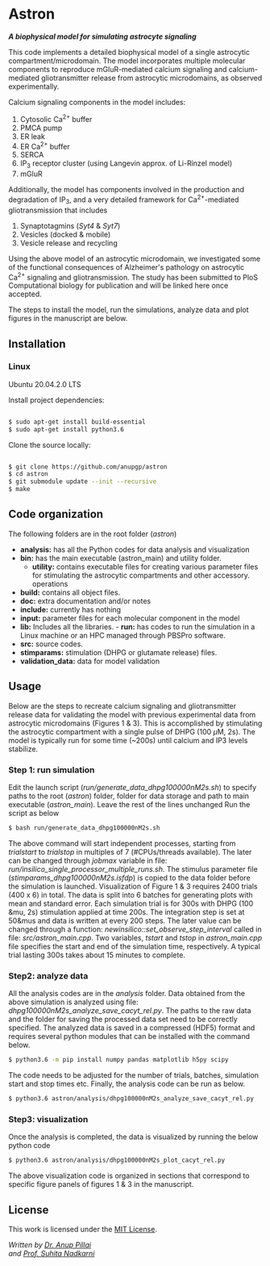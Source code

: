  # Astron                                                                                                                                                                                                                                                                                     
 ***A biophysical model for simulating astrocyte signaling***

This code implements a detailed biophysical model of a single astrocytic compartment/microdomain. The model incorporates multiple molecular components to reproduce mGluR-mediated calcium signaling and calcium-mediated gliotransmitter release from astrocytic microdomains, as observed experimentally. 

Calcium signaling components in the model includes:

 1. Cytosolic Ca<sup>2+</sup> buffer
 2. PMCA pump
 3. ER leak
 4. ER Ca<sup>2+</sup> buffer
 5. SERCA
 6. IP<sub>3</sub> receptor cluster (using Langevin approx. of Li-Rinzel model)
 7. mGluR

Additionally, the model has components involved in the production and degradation of IP<sub>3</sub>, and a very detailed framework for Ca<sup>2+</sup>-mediated gliotransmission that includes
 
 1. Synaptotagmins (*Syt4* & *Syt7*)
 2. Vesicles (docked & mobile)
 3. Vesicle release and recycling  
 
Using the above model of an astrocytic microdomain, we investigated some of the functional consequences of Alzheimer's pathology on astrocytic Ca<sup>2+</sup> signaling and gliotransmission. The study has been submitted to PloS Computational biology for publication and will be linked here once accepted.

The steps to install the model, run the simulations, analyze data and plot figures in the manuscript are below.

## Installation    

### Linux

Ubuntu 20.04.2.0 LTS

Install project dependencies:    
``` bash

$ sudo apt-get install build-essential
$ sudo apt-get install python3.6
```                                                                                                                                                        
Clone the source locally:                                                                                                                                 
                                                                                                                                                           
```bash

$ git clone https://github.com/anupgp/astron
$ cd astron
$ git submodule update --init --recursive
$ make                                                  
```                                                 
## Code organization
The following folders are in the root folder (*astron*)

 - **analysis:** has all the Python codes for data analysis and visualization
  - **bin:** has the main executable (astron_main) and utility folder.
    - **utility:** contains executable files for creating various parameter files for stimulating the astrocytic compartments and other accessory.
   operations
   - **build:** contains all object files.
   - **doc:** extra documentation and/or notes  
   - **include:** currently has nothing 
   - **input:** parameter files for each molecular component in the model  
   - **lib:** Includes all the libraries.
    - **run:** has codes to run the simulation in a Linux machine or an HPC managed through PBSPro software.
   - **src:** source codes.
   -  **stimparams:** stimulation (DHPG or glutamate release) files.
   - **validation_data:** data for model validation

## Usage
Below are the steps to recreate calcium signaling and gliotransmitter release data for validating the model with previous experimental data from astrocytic microdomains (Figures 1 & 3). This is accomplished by stimulating the astrocytic compartment with a single pulse of DHPG (100 $\mu$M, 2s). The model is typically run for some time (~200s) until calcium and IP3 levels stabilize. 

### Step 1: run simulation   
Edit the launch script (*run/generate_data_dhpg100000nM2s.sh*) to specify paths to the root (*astron*) folder, folder for data storage and path to main executable (*astron_main*).
Leave the rest of the lines unchanged
Run the script as below
```bash
$ bash run/generate_data_dhpg100000nM2s.sh
```
The above command will start independent processes, starting from *trialstart* to *trialstop* in multiples of 7 (#CPUs/threads available). The later can be changed through *jobmax* variable in file: *run/insilico_single_processor_multiple_runs.sh*. The stimulus parameter file (*stimparams_dhpg100000nM2s.isfdp*) is copied to the data folder before the simulation is launched. Visualization of Figure 1 & 3 requires 2400 trials (400 x 6) in total. The data is split into 6 batches for generating plots with mean and standard error. Each simulation trial is for 300s with DHPG (100 &mu, 2s) stimulation applied at time 200s. The integration step is set at 50&mus and data is written at every 200 steps. The later value can be changed through a function: *newinsilico::set_observe_step_interval* called in file: *src/astron_main.cpp*. Two variables, *tstart* and *tstop* in *astron_main.cpp* file specifies the start and end of the simulation time, respectively. A typical trial lasting 300s takes about 15 minutes to complete. 

### Step2: analyze data
All the analysis codes are in the *analysis* folder. Data obtained from the above simulation is analyzed using file: *dhpg100000nM2s_analyze_save_cacyt_rel.py*. The paths to the raw data and the folder for saving the processed data set need to be correctly specified. The analyzed data is saved in a compressed (HDF5) format and requires several python modules that can be installed with the command below.
```bash
$ python3.6 -m pip install numpy pandas matplotlib h5py scipy 
```
The code needs to be adjusted for the number of trials, batches, simulation start and stop times etc. Finally, the analysis code can be run as below.
```bash
$ python3.6 astron/analysis/dhpg100000nM2s_analyze_save_cacyt_rel.py
```
### Step3: visualization
Once the analysis is completed, the data is visualized by running the below python code
```bash
$ python3.6 astron/analysis/dhpg100000nM2s_plot_cacyt_rel.py
```
The above visualization code is organized in sections that correspond to specific figure panels of figures 1 & 3 in the manuscript.

## License

This work is licensed under the [MIT License](https://opensource.org/licenses/MIT).

<address>

Written by <a href="mailto:anupgpillai@gmail.com">Dr. Anup Pillai</a><br> and <a href="mailto:suhita@iiserpune.ac.in"> Prof. Suhita Nadkarni</a><br>